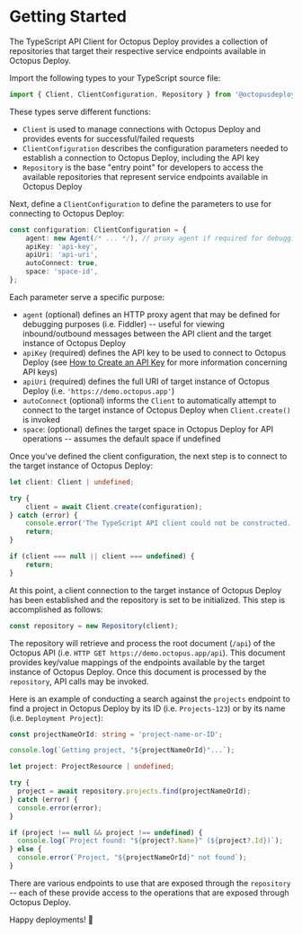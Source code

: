 # Getting Started

The TypeScript API Client for Octopus Deploy provides a collection of repositories that target their respective service endpoints available in Octopus Deploy.

Import the following types to your TypeScript source file:

```typescript
import { Client, ClientConfiguration, Repository } from '@octopusdeploy/api-client';
```

These types serve different functions:

* `Client` is used to manage connections with Octopus Deploy and provides events for successful/failed requests
* `ClientConfiguration` describes the configuration parameters needed to establish a connection to Octopus Deploy, including the API key
* `Repository` is the base "entry point" for developers to access the available repositories that represent service endpoints available in Octopus Deploy

Next, define a `ClientConfiguration` to define the parameters to use for connecting to Octopus Deploy:

```typescript
const configuration: ClientConfiguration = {
    agent: new Agent(/* ... */), // proxy agent if required for debugging
    apiKey: 'api-key',
    apiUri: 'api-uri',
    autoConnect: true,
    space: 'space-id',
};
```

Each parameter serve a specific purpose:

* `agent` (optional) defines an HTTP proxy agent that may be defined for debugging purposes (i.e. Fiddler) -- useful for viewing inbound/outbound messages between the API client and the target instance of Octopus Deploy
* `apiKey` (required) defines the API key to be used to connect to Octopus Deploy (see [How to Create an API Key](https://octopus.com/docs/octopus-rest-api/how-to-create-an-api-key) for more information concerning API keys)
* `apiUri` (required) defines the full URI of target instance of Octopus Deploy (i.e. `'https://demo.octopus.app'`)
* `autoConnect` (optional) informs the `Client` to automatically attempt to connect to the target instance of Octopus Deploy when `Client.create()` is invoked
* `space`: (optional) defines the target space in Octopus Deploy for API operations -- assumes the default space if undefined

Once you've defined the client configuration, the next step is to connect to the target instance of Octopus Deploy:

```typescript
let client: Client | undefined;

try {
    client = await Client.create(configuration);
} catch (error) {
    console.error('The TypeScript API client could not be constructed.');
    return;
}

if (client === null || client === undefined) {
    return;
}
```

At this point, a client connection to the target instance of Octopus Deploy has been established and the repository is set to be initialized. This step is accomplished as follows:

```typescript
const repository = new Repository(client);
```

The repository will retrieve and process the root document (`/api`) of the Octopus API (i.e. `HTTP GET https://demo.octopus.app/api`). This document provides key/value mappings of the endpoints available by the target instance of Octopus Deploy. Once this document is processed by the `repository`, API calls may be invoked.

Here is an example of conducting a search against the `projects` endpoint to find a project in Octopus Deploy by its ID (i.e. `Projects-123`) or by its name (i.e. `Deployment Project`):

```typescript
const projectNameOrId: string = 'project-name-or-ID';

console.log(`Getting project, "${projectNameOrId}"...`);

let project: ProjectResource | undefined;

try {
  project = await repository.projects.find(projectNameOrId);
} catch (error) {
  console.error(error);
}

if (project !== null && project !== undefined) {
  console.log(`Project found: "${project?.Name}" (${project?.Id})`);
} else {
  console.error(`Project, "${projectNameOrId}" not found`);
}
```

There are various endpoints to use that are exposed through the `repository` -- each of these provide access to the operations that are exposed through Octopus Deploy.

Happy deployments! 🐙
